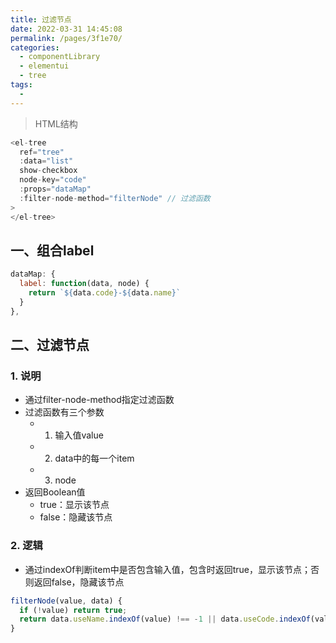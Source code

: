 ```yaml
---
title: 过滤节点
date: 2022-03-31 14:45:08
permalink: /pages/3f1e70/
categories:
  - componentLibrary
  - elementui
  - tree
tags:
  - 
---
```

> HTML结构
```js
<el-tree
  ref="tree"
  :data="list"
  show-checkbox
  node-key="code"
  :props="dataMap"
  :filter-node-method="filterNode" // 过滤函数
>
</el-tree>
```
## 一、组合label
```js
dataMap: {
  label: function(data, node) {
    return `${data.code}-${data.name}`
  }
},
```
## 二、过滤节点
### 1. 说明
- 通过filter-node-method指定过滤函数
- 过滤函数有三个参数
  - 1. 输入值value
  - 2. data中的每一个item
  - 3. node
- 返回Boolean值
  - true：显示该节点
  - false：隐藏该节点
### 2. 逻辑
- 通过indexOf判断item中是否包含输入值，包含时返回true，显示该节点；否则返回false，隐藏该节点
```js
filterNode(value, data) {
  if (!value) return true;
  return data.useName.indexOf(value) !== -1 || data.useCode.indexOf(value) !== -1;
}
```